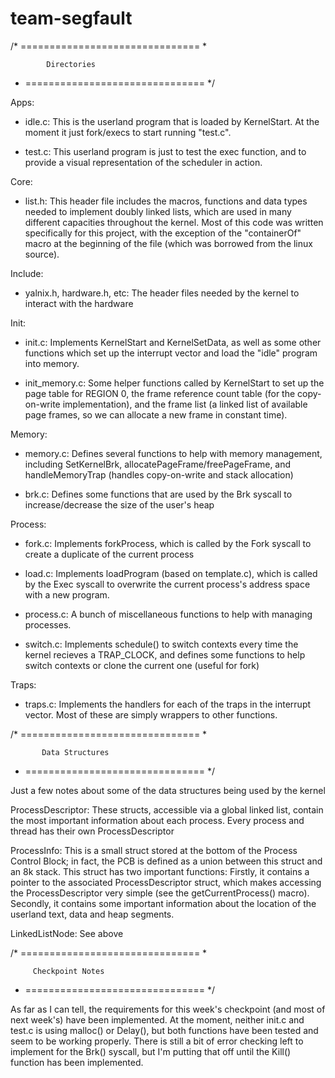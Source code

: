 team-segfault
=============



/* =============================== *

            Directories

 * =============================== */

Apps:

- idle.c: This is the userland program that is loaded by KernelStart. At the moment it just fork/execs to start running "test.c".

- test.c: This userland program is just to test the exec function, and to provide a visual representation of the scheduler in action.



Core:

- list.h: This header file includes the macros, functions and data types needed to implement doubly linked lists, which are used in many different capacities throughout the kernel. Most of this code was written specifically for this project, with the exception of the "containerOf" macro at the beginning of the file (which was borrowed from the linux source).



Include:
	
- yalnix.h, hardware.h, etc: The header files needed by the kernel to interact with the hardware



Init:

- init.c: Implements KernelStart and KernelSetData, as well as some other functions which set up the interrupt vector and load the "idle" program into memory.

- init_memory.c: Some helper functions called by KernelStart to set up the page table for REGION 0, the frame reference count table (for the copy-on-write implementation), and the frame list (a linked list of available page frames, so we can allocate a new frame in constant time).



Memory:

- memory.c: Defines several functions to help with memory management, including SetKernelBrk, allocatePageFrame/freePageFrame, and handleMemoryTrap (handles copy-on-write and stack allocation)

- brk.c: Defines some functions that are used by the Brk syscall to increase/decrease the size of the user's heap



Process:

- fork.c: Implements forkProcess, which is called by the Fork syscall to create a duplicate of the current process

- load.c: Implements loadProgram (based on template.c), which is called by the Exec syscall to overwrite the current process's address space with a new program.

- process.c: A bunch of miscellaneous functions to help with managing processes.

- switch.c: Implements schedule() to switch contexts every time the kernel recieves a TRAP_CLOCK, and defines some functions to help switch contexts or clone the current one (useful for fork)



Traps:

- traps.c: Implements the handlers for each of the traps in the interrupt vector. Most of these are simply wrappers to other functions.




/* =============================== *

           Data Structures

 * =============================== */

Just a few notes about some of the data structures being used by the kernel


ProcessDescriptor: These structs, accessible via a global linked list, contain the most important information about each process. Every process and thread has their own ProcessDescriptor

ProcessInfo: This is a small struct stored at the bottom of the Process Control Block; in fact, the PCB is defined as a union between this struct and an 8k stack. This struct has two important functions: Firstly, it contains a pointer to the associated ProcessDescriptor struct, which makes accessing the ProcessDescriptor very simple (see the getCurrentProcess() macro). Secondly, it contains some important information about the location of the userland text, data and heap segments.

LinkedListNode: See above




/* =============================== *

         Checkpoint Notes

 * =============================== */

 As far as I can tell, the requirements for this week's checkpoint (and most of next week's) have been implemented. At the moment, neither init.c and test.c is using malloc() or Delay(), but both functions have been tested and seem to be working properly. There is still a bit of error checking left to implement for the Brk() syscall, but I'm putting that off until the Kill() function has been implemented.
